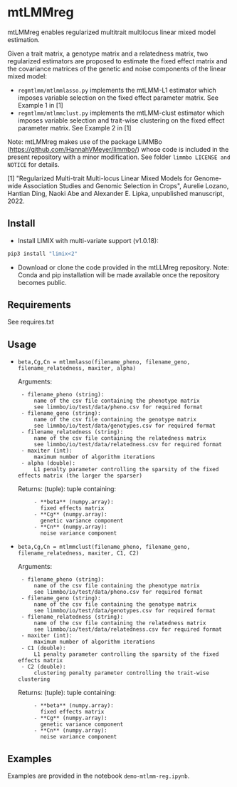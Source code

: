 # mtLMMreg

mtLMMreg enables regularized multitrait multilocus linear mixed model estimation.

Given a trait matrix, a genotype matrix and a relatedness matrix, two regularized estimators are proposed to estimate the fixed effect matrix and the covariance matrices of the genetic and noise components of the linear mixed model:
 - `regmtlmm/mtlmmlasso.py` implements the mtLMM-L1 estimator which imposes variable selection on the fixed effect parameter matrix. See Example 1 in [1]
 - `regmtlmm/mtlmmclust.py` implements the mtLMM-clust estimator which imposes variable selection and trait-wise clustering on the fixed effect parameter matrix. See Example 2 in [1]

Note: mtLMMreg makes use of the package LiMMBo  (https://github.com/HannahVMeyer/limmbo/) whose code is included in the present repository with a minor modification. See folder `limmbo LICENSE and NOTICE` for details. 

[1] "Regularized Multi-trait Multi-locus Linear Mixed Models for Genome-wide Association Studies and Genomic Selection in Crops", Aurelie Lozano, Hantian Ding, Naoki Abe and Alexander E. Lipka, unpublished manuscript, 2022.

## Install 

- Install LIMIX with multi-variate support (v1.0.18):
```bash
pip3 install "limix<2"
```

- Download or clone the code provided in the mtLLMreg repository. Note: Conda and pip installation will be made available once the repository becomes public.


## Requirements

See requires.txt


## Usage
-  `beta,Cg,Cn = mtlmmlasso(filename_pheno, filename_geno, filename_relatedness, maxiter, alpha)`
   
    Arguments:
    
        - filename_pheno (string):       
            name of the csv file containing the phenotype matrix 
            see limmbo/io/test/data/pheno.csv for required format
        - filename_geno (string):        
            name of the csv file containing the genotype matrix 
            see limmbo/io/test/data/genotypes.csv for required format
        - filename_relatedness (string): 
            name of the csv file containing the relatedness matrix 
            see limmbo/io/test/data/relatedness.csv for required format 
        - maxiter (int):
            maximum number of algorithm iterations 
        - alpha (double):    
            L1 penalty parameter controlling the sparsity of the fixed effects matrix (the larger the sparser) 
        
    Returns:
        (tuple):
            tuple containing:
            
            - **beta** (numpy.array):
              fixed effects matrix
            - **Cg** (numpy.array):
              genetic variance component
            - **Cn** (numpy.array):
              noise variance component


-  `beta,Cg,Cn = mtlmmclust(filename_pheno, filename_geno, filename_relatedness, maxiter, C1, C2)`
   
    Arguments:
    
        - filename_pheno (string):       
            name of the csv file containing the phenotype matrix 
            see limmbo/io/test/data/pheno.csv for required format
        - filename_geno (string):        
            name of the csv file containing the genotype matrix 
            see limmbo/io/test/data/genotypes.csv for required format
        - filename_relatedness (string): 
            name of the csv file containing the relatedness matrix 
            see limmbo/io/test/data/relatedness.csv for required format 
        - maxiter (int):
            maximum number of algorithm iterations 
        - C1 (double):    
            L1 penalty parameter controlling the sparsity of the fixed effects matrix  
        - C2 (double):    
            clustering penalty parameter controlling the trait-wise clustering 
            
        
    Returns:
        (tuple):
            tuple containing:
            
            - **beta** (numpy.array):
              fixed effects matrix
            - **Cg** (numpy.array):
              genetic variance component
            - **Cn** (numpy.array):
              noise variance component
          
   
## Examples

Examples are provided in the notebook `demo-mtlmm-reg.ipynb`.

